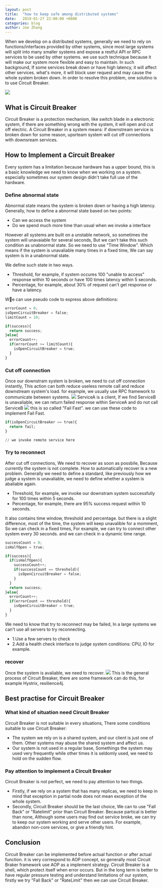 ```yaml
---
layout: post
title:  "how to keep safe among distributed systems"
date:   2019-01-27 22:00:00 +0800
categories: blog
author: Joe Zhang
---
```


When we develop on a distributed systems, generally we need to rely on functions/interfaces provided by other systems, since most large systems will split into many smaller systems and expose a restful API or RPC services to be used by other systems. we use such technique because it will make our system more flexible and easy to maintain. 
In such background, If some services break down or have high latency, it will affect other services. what's more, it will block user request and may cause the whole system broken down.
In order to resolve this problem, one solutino is to use Circuit Breaker.

![](https://mmbiz.qpic.cn/mmbiz_png/oB5bd6W6hI31YcnTS8xgHlND7GJnk9vSd4AzVWGyFNonEC5CuA1A09St2nUJ20ViaT2CPWl9GEBzuiazRoasZiaKQ/640?wx_fmt=png&tp=webp&wxfrom=5&wx_lazy=1&wx_co=1)

## What is Circuit Breaker

Circuit Breaker is a protection mechanism, like switch blade in a electronic system, if there are something wrong with the system, it will open and cut off electric. A Circuit Breaker in a system means: if downstream service is broken down for some reason, upsrteam system will cut off connections with downsream services.

## How to Implement a Circuit Breaker

Every system has a limitation because hardware has a upper bound, this is a basic knowledge we need to know when we working on a system. especially sometimes our system design didn't take full use of the hardware.

### Define abnormal state

Abnormal state means the system is broken down or having a high latency.
Generally, how to define a abnormal state based on two points:
- Can we access the system
- Do we spend much more time than usual when we invoke a interface

However all systems are built on a unstable network, so sometimes the system will unavaiable for several seconds, But we can't take this such condition as unabnormal state. So we need to use "Time Window". Which means if the system is unavaliable many times in a fixed time, We can say system is in a unabnormal state.

We define such state in two ways.
- Threshold, for example, if system occures 100 "unable to access" response within 10 seconds or have 100 times latency within 5 seconds.
- Percentage, for example, about 30% of request can't get response or have a latency.

We can use pseudo code to express above definitions:

```python
errorCount = 0;
isOpenCircuitBreaker = false;
limitCount = 10;

if(success){
  return success;
}else{
  errorCount++;
  if(errorCount >= limitCount){
    isOpenCircuitBreaker = true;
  }
}

```

### Cut off connection

Once our downstram system is broken, we need to cut off connection instantly, This action can both reduce useless remote call and reduce downstream system's load.
for example, we usually use RPC framework to communicate between systems.
![](https://mmbiz.qpic.cn/mmbiz_png/oB5bd6W6hI31YcnTS8xgHlND7GJnk9vS47MgWD0aWMEqAYpvxibphTppSvBia6tRo3wpDgBgTKys8MqtgzwcqWXw/640?wx_fmt=png&tp=webp&wxfrom=5&wx_lazy=1&wx_co=1)
ServiceA is a client, If we find ServiceB is unavaliable, we can return failed response within ServiceA and do not call ServiceB
![](https://mmbiz.qpic.cn/mmbiz_png/oB5bd6W6hI31YcnTS8xgHlND7GJnk9vS7HACeboGiaUlzjRXWJhR2nGMJQIYkfAxZE1TRfTIXME68kC6YPmRaIg/640?wx_fmt=png&tp=webp&wxfrom=5&wx_lazy=1&wx_co=1)
this is so called "Fail Fast". we can use these code to implement Fail Fast.

```python
if(isOpenCircuitBreaker == true){
  return fail;
}

// we invoke remote service here

```
### Try to reconnect

After cut off connections, We need to recover as soon as possbile, Because currently the system is not complete. How to automatically recover is a new problem.
Generally we need to define a standard, like previously how we judge a system is unavaliable, we need to define whether a system is abaliable again.
- Threshold, for example, we invoke our downstram system successfully for 100 times within 5 seconds.
- Percentage, for example, there are 95% success request within 10 seconds.

It also contains time window, threshold and percentage.
but there is a slight difference, most of the time, the system will keep unavalible for a momment, So we can check in a fixed times, For example, we can try to connect other system every 30 seconds. and we can check in a dynamic time range.

```python
successCount = 0;
isHalfOpen = true;

if(success){
  if(isHalfOpen){
    successCount++;
    if(successCount == threshold){
      isOpenCircuitBreaker = false;
    }
  }
  return success;
}else{
  errorCount++;
  if(errorCount == threshold){
    isOpenCircuitBreaker = true;
  }
}

```
We need to know that try to reconnect may be failed, In a large systems we can't use all servers to try reconnecting.
- 1.Use a few servers to check
- 2.Add a health check interface to judge system conditions: CPU, IO for example.

### recover

Once the system is avaliable, we need to recover.
![](https://mmbiz.qpic.cn/mmbiz_png/oB5bd6W6hI31YcnTS8xgHlND7GJnk9vSUGPwicRFU6xJeNPxzKOWEhlM3yKSVdEfk1nusm5FfnRm1WyYkOVybBg/640?wx_fmt=png&tp=webp&wxfrom=5&wx_lazy=1&wx_co=1)
This is the general process of Circuit Breaker, there are some framework can do this, for example Hystrix, resilience4j.

## Best practise for Circuit Breaker

### What kind of situation need Circuit Breaker

Circuit Breaker is not suitable in every situations, There some conditions suitable to use Circuit Breaker:
- The system we rely on is a shared system, and our client is just one of them. Other systems may abuse the shared system and affect us.
- Our system is not used in a regular base, Somethings the system may used very frequently while other times it is seldomly used, we need to hold on the sudden flow.

### Pay attention to implement a Circuit Breaker

Circuit Breaker is not perfect, we need to pay attention to two things.
- Firstly, if we rely on a system that has many replicas, we need to keep in mind that exception in partial node does not mean exception of the whole system.
- Secondly, Circuit Breaker should be the last choice, We can to use "Fall Back" or "Ratelimit" prior than Circuit Breaker. Because partical is better than none, Although some users may find out service broke, we can try to keep our system working and serve other users. For example, abandon non-core services, or give a friendly hint.

## Conclusion

Circuit Breaker can be implemented before actual function or after actual function. it is very correspond to AOP concept, so generally most Circuit Braker framework  use AOP as a implement strategy.
Circuit Breaker is a shell, which protect itself when error occurs. But in the long term is better to have regular pressure testing and understand limitations of our system, firstly we try "Fall Back" or "RateLimit" then we can use Circuit Breaker.
